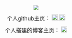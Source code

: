 # 
<div align=center><img src="https://i.imgur.com/ZlCEbXe.jpg" /> 

<p>
<font size="4" weight="sold">个人github主页：</font>
	<a href="https://github.com/TsangTszKin" target="_blank"><img height="20px" src="https://i.imgur.com/a4zwM3c.jpg" />
		<img height="20px" src="https://i.imgur.com/bniEcgL.png" />
	</a>
</p>

<p>
<font size="4" weight="sold">个人搭建的博客主页：</font>
	<a href="https://tsangtszkin.github.io/" target="_blank">
		<img height="20px" src="https://i.imgur.com/eRoRKX3.gif" />
	</a>
</p>

</div>
